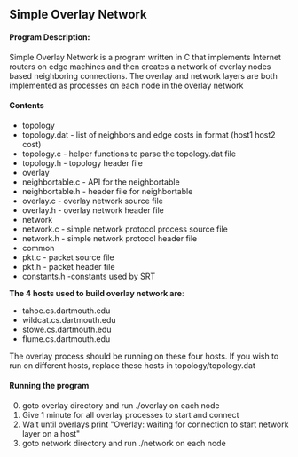 ## Simple Overlay Network
#### Program Description: 
Simple Overlay Network is a program written in C that implements Internet routers on edge machines and then creates a network of overlay nodes based neighboring connections. The overlay and network layers are both implemented as processes on each node in the overlay network

#### Contents
* topology 
 * topology.dat - list of neighbors and edge costs in format (host1 host2 cost) <space>
 * topology.c - helper functions to parse the topology.dat file
 * topology.h - topology header file
* overlay
 * neighbortable.c - API for the neighbortable
 * neighbortable.h - header file for neighbortable
 *	overlay.c - overlay network source file
 *	overlay.h - overlay network header file
* network
 *	network.c - simple network protocol process source file
 *	network.h - simple network protocol header file
* common 
 *	pkt.c - packet source file
 *	pkt.h - packet header file
 *	constants.h -constants used by SRT

**The 4 hosts used to build overlay network are**: 
 * tahoe.cs.dartmouth.edu
 * wildcat.cs.dartmouth.edu
 * stowe.cs.dartmouth.edu
 * flume.cs.dartmouth.edu

The overlay process should be running on these four hosts. If you wish to run on different hosts, replace these hosts in topology/topology.dat

#### Running the program
0. goto overlay directory and run ./overlay on each node
0. Give 1 minute for all overlay processes to start and connect
0. Wait until overlays print "Overlay: waiting for connection to start network layer on a host"
0. goto network directory and run ./network on each node 

